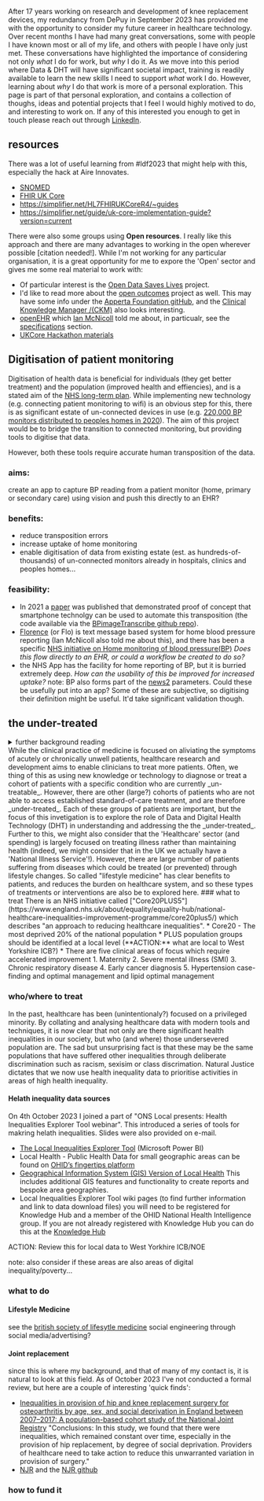 After 17 years working on research and development of knee replacement devices, my redundancy from DePuy in September 2023 has provided me with the opportunity to consider my future career in healthcare technology. Over recent months I have had many great conversations, some with people I have known most or all of my life, and others with people I have only just met. These conversations have highlighted the importance of considering not only _what_ I do for work, but _why_ I do it. As we move into this period where Data & DHT will have significant societal impact, training is readily available to learn the new skills I need to support _what_ work I do. However, learning about _why_ I do that work is more of a personal exploration. This page is part of that personal exploration, and contains a collection of thoughs, ideas and potential projects that I feel I would highly motived to do, and interesting to work on.
If any of this interested you enough to get in touch please reach out through [LinkedIn](https://www.linkedin.com/in/david-wolfson-6149a38/ "LinkedIn").

## resources 
There was a lot of useful learning from #ldf2023 that might help with this, especially the hack at Aire Innovates. 
  * [SNOMED](https://www.snomed.org/) 
  * [FHIR UK Core](https://digital.nhs.uk/services/fhir-uk-core)
  * https://simplifier.net/HL7FHIRUKCoreR4/~guides
  * https://simplifier.net/guide/uk-core-implementation-guide?version=current

There were also some groups using **Open resources**. I really like this approach and there are many advantages to working in the open wherever possible [citation needed!]. While I'm not working for any particular organisation, it is a great opportunity for me to expore the 'Open' sector and gives me some real material to work with:
  * Of particular interest is the [Open Data Saves Lives](https://opendatasaveslives.org/) project.
  * I'd like to read more about the [open outcomes](ahttps://apperta.org/openOutcomes/) project as well. This may have some info under the [Apperta Foundation gitHub](https://github.com/AppertaFoundation), and the [Clinical Knowledge Manager /(CKM)](https://ckm.apperta.org/ckm/) also looks interesting. 
  * [openEHR](https://openehr.org/) which [Ian McNicoll](https://www.linkedin.com/in/ianmcnicoll/) told me about, in particualr, see the [specifications](https://specifications.openehr.org/) section.
  * [UKCore Hackathon materials](https://simplifier.net/guide/UKCore-Hackathon/)

## Digitisation of patient monitoring
Digitisation of health data is beneficial for individuals (they get better treatment) and the population (improved health and effiencies), and is a stated aim of the [NHS long-term plan](https://www.longtermplan.nhs.uk/online-version/chapter-5-digitally-enabled-care-will-go-mainstream-across-the-nhs/). While implementing new technology (e.g. connecting patient monitoring to wifi) is an obvious step for this, there is as significant estate of un-connected devices in use (e.g. [220,000 BP monitors distributed to peoples homes in 2020](https://www.england.nhs.uk/ourwork/clinical-policy/cvd/home-blood-pressure-monitoring/#:~:text=Since%20October%202020%2C%20over%20220%2C000,via%20a%20remote%20monitoring%20platform.)). The aim of this project would be to bridge the transition to connected monitoring, but providing tools to digitise that data. 

  
However, both these tools require accurate human transposition of the data. 
### aims: 
create an app to capture BP reading from a patient monitor (home, primary or secondary care) using vision and push this directly to an EHR?

### benefits:
  * reduce transposition errors
  * increase uptake of home monitoring
  * enable digitisation of data from existing estate (est. as hundreds-of-thousands) of un-connected monitors already in hospitals, clinics and peoples homes...

### feasibility:
  * In 2021 a [paper](https://www.frontiersin.org/articles/10.3389/frai.2021.543176/full) was published that demonstrated proof of concept that smartphone technolgy can be used to automate this transposition (the code available via the [BPimageTranscribe github repo](https://github.com/cliffordlab/BPimageTranscribe)).
  * [Florence](https://florence.community/) (or Flo) is text message based system for home blood pressure reporting (Ian McNicoll also told me about this), and there has been a specific [NHS initiative on Home monitoring of blood pressure(BP)](https://www.england.nhs.uk/ourwork/clinical-policy/cvd/home-blood-pressure-monitoring/) _Does this flow directly to an EHR, or could a workflow be created to do so?_
  * the NHS App has the facility for home reporting of BP, but it is burried extremely deep. _How can the usability of this be improved for increased uptake?_
  note: BP also forms part of the [news2](https://www.rcplondon.ac.uk/projects/outputs/national-early-warning-score-news-2) parameters. Could these be usefully put into an app? Some of these are subjective, so digitising their definition might be useful. It'd take significant validation though.

## the under-treated
<details>
	<summary>further background reading</summary>
<ul>
	<li><a href="https://www.longtermplan.nhs.uk/online-version/">NHS Long Term Plan</a></li>
	<li><a href="https://www.health.org.uk/publications/reports/the-marmot-review-10-years-on">the marmot review 10 years on</a></li>
	<li><a href="https://www.nesta.org.uk/report/open-innovation-in-health-a-guide-to-transforming-healthcare-through-collaboration/">nesta report on open innovation in health</a></li>
</ul>
	
</details>
  While the clinical practice of medicine is focused on aliviating the symptoms of acutely or chronically unwell patients, healthcare research and development aims to enable clinicians to treat more patients. Often, we thing of this as using new knowledge or technology to diagnose or treat a cohort of patients with a specific condition who are currently _un-treatable_. However, there are other (large?) cohorts of patients who are not able to access established standard-of-care treatment, and are therefore _under-treated_. Each of these groups of patients are important, but the focus of this invetigation is to explore the role of Data and Digital Health Technology (DHT) in understanding and addressing the the _under-treated_.
  Further to this, we might also consider that the 'Healthcare' sector (and spending) is largely focused on treating illness rather than maintaining health (indeed, we might consider that in the UK we actually have a 'National Illness Service'!). However, there are large number of patients suffering from diseases which could be treated (or prevented) through lifestyle changes. So called "lifestyle medicine" has clear benefits to patients, and reduces the burden on healthcare system, and so these types of treatments or interventions are also be to explored here. 
### what to treat
There is an NHS initiative called ["Core20PLUS5"](https://www.england.nhs.uk/about/equality/equality-hub/national-healthcare-inequalities-improvement-programme/core20plus5/) which describes "an approach to reducing healthcare inequalities". 
* Core20 - The most deprived 20% of the national population
* PLUS population groups should be identified at a local level (**ACTION:** what are local to West Yorkshire ICB?)
* There are five clinical areas of focus which require accelerated improvement
  1. Maternity
  2. Severe mental illness (SMI)
  3. Chronic respiratory disease
  4. Early cancer diagnosis
  5. Hypertension case-finding and optimal management and lipid optimal management
 
### who/where to treat 
In the past, healthcare has been (unintentionaly?) focused on a privileged minority. By collating and analysing healthcare data with modern tools and techniques, it is now clear that not only are there significant health inequalities in our society, but who (and where) those undersevered population are. The sad but unsurprising fact is that these may be the same populations that have suffered other inequalities through deliberate discrimination such as racism, sexisim or class discrimation. Natural Justice dictates that we now use health inequality data to prioritise activities in areas of high health inequality.
#### Helath inequality data sources
On 4th October 2023 I joined a part of "ONS Local presents: Health Inequalities Explorer Tool webinar". This introduced a series of tools for makring helath inequalities. Slides were also provided on e-mail. 
* [The Local Inequalities Explorer Tool](https://app.powerbi.com/view?r=eyJrIjoiMzI1N2YwYmYtNWVhMy00ZWY5LTliNmMtYzk3ZWVmMmMzNjZkIiwidCI6ImVlNGUxNDk5LTRhMzUtNGIyZS1hZDQ3LTVmM2NmOWRlODY2NiIsImMiOjh9) (Microsoft Power BI)  
* Local Health - Public Health Data for small geographic areas can be found on [OHID’s fingertips platform](https://fingertips.phe.org.uk/profile/local-health)
* [Geographical Information System (GIS) Version of Local Health](https://www.localhealth.org.uk/) This includes additional GIS features and functionality to create reports and bespoke area geographies.
* Local Inequalities Explorer Tool wiki pages (to find further information and link to data download files) you will need to be registered for Knowledge Hub and a member of the OHID National Health Intelligence group. If you are not already registered with Knowledge Hub you can do this at the [Knowledge Hub](khub.net)

ACTION: Review this for local data to West Yorkhire ICB/NOE

note: also consider if these areas are also areas of digital inequality/poverty...
### what to do
#### Lifestyle Medicine
see the [british society of lifesytle medicine](https://bslm.org.uk/)
social engineering through social media/advertising?
#### Joint replacement
since this is where my background, and that of many of my contact is, it is natural to look at this field. As of October 2023 I've not conducted a formal review, but here are a couple of interesting 'quick finds':
* [Inequalities in provision of hip and knee replacement surgery for osteoarthritis by age, sex, and social deprivation in England between 2007–2017: A population-based cohort study of the National Joint Registry](https://www.ncbi.nlm.nih.gov/pmc/articles/PMC10138460/#:~:text=For%20publicly%20funded%20surgery%2C%20no,were%20observed%20for%20both%20joints.) "Conclusions: In this study, we found that there were inequalities, which remained constant over time, especially in the provision of hip replacement, by degree of social deprivation. Providers of healthcare need to take action to reduce this unwarranted variation in provision of surgery."
* [NJR](https://www.njrcentre.org.uk/) and the [NJR github](https://github.com/NationalJointRegistry/Datasets/tree/main) 


### how to fund it
